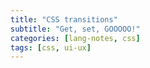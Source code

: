 ```yaml
---
title: "CSS transitions"
subtitle: "Get, set, GOOOOO!"
categories: [lang-notes, css]
tags: [css, ui-ux]
---
```



